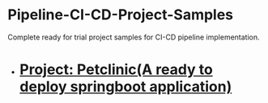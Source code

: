 # Pipeline-CI-CD-Project-Samples
Complete ready for trial project samples for CI-CD pipeline implementation.

- # [Project: Petclinic(A ready to deploy springboot application)](https://github.com/EmAdd9/Petclinic.git)
